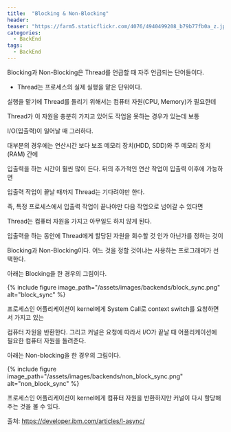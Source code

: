 ```yaml
---
title:  "Blocking & Non-Blocking"
header:
teaser: "https://farm5.staticflickr.com/4076/4940499208_b79b77fb0a_z.jpg"
categories:
  - BackEnd
tags:
  - BackEnd
---
```


  Blocking과 Non-Blocking은 Thread를 언급할 때 자주 언급되는 단어들이다.
  
- Thread는 프로세스의 실제 실행을 맡은 단위이다.

실행을 맡기에 Thread를 돌리기 위해서는 컴퓨터 자원(CPU, Memory)가 필요한데  

Thread가 이 자원을 충분히 가지고 있어도 작업을 못하는 경우가 있는데 보통

I/O(입출력)이 일어날 때 그러하다.  

  대부분의 경우에는 연산시간 보다 보조 메모리 장치(HDD, SDD)와 주 메모리 장치(RAM) 간에
  
입출력을 하는 시간이 훨씬 많이 든다. 뒤의 추가적인 연산 작업이 입출력 이후에 가능하면

입출력 작업이 끝날 때까지 Thread는 기다려야만 한다.

  즉, 특정 프로세스에서 입출력 작업이 끝나야만 다음 작업으로 넘어갈 수 있다면
  
Thread는 컴퓨터 자원을 가지고 아무일도 하지 않게 된다.  

  입출력을 하는 동안에 Thread에게 할당된 자원을 회수할 것 인가 아닌가를 정하는 것이
  
Blocking과 Non-Blocking이다. 어느 것을 정할 것이냐는 사용하는 프로그래머가 선택한다.  

아래는 Blocking을 한 경우의 그림이다.  

{% include figure image_path="/assets/images/backends/block_sync.png" alt="block_sync" %}

  프로세스인 어플리케이션이 kernel에게 System Call로 context switch를 요청하면서 가지고 있는

컴퓨터 자원을 반환한다. 그리고 커널은 요청에 따라서 I/O가 끝날 때 어플리케이션에 필요한 컴퓨터 자원을 돌려준다.

아래는 Non-blocking을 한 경우의 그림이다.

{% include figure image_path="/assets/images/backends/non_block_sync.png" alt="non_block_sync" %}

  프로세스인 어플리케이션이 kernel에게 컴퓨터 자원을 반환하지만 커널이 다시 할당해주는 것을 볼 수 있다.


출처:
https://developer.ibm.com/articles/l-async/